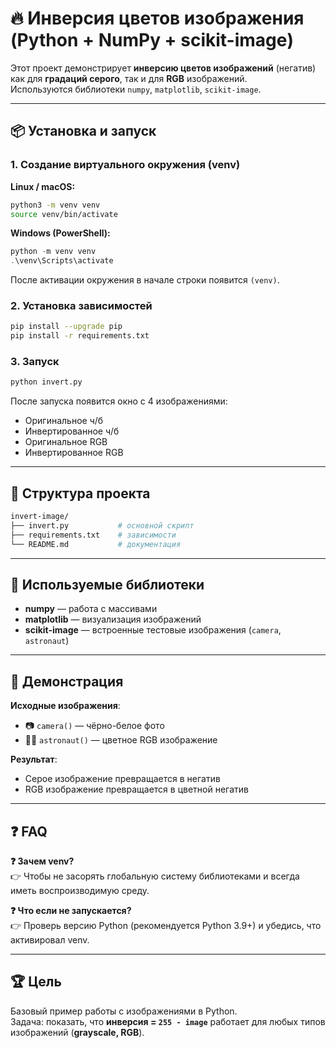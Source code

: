 # 🔥 Инверсия цветов изображения (Python + NumPy + scikit-image)

Этот проект демонстрирует **инверсию цветов изображений** (негатив) как для **градаций серого**, так и для **RGB** изображений.  
Используются библиотеки `numpy`, `matplotlib`, `scikit-image`.  

---

## 📦 Установка и запуск

### 1. Создание виртуального окружения (venv)

**Linux / macOS:**
```bash
python3 -m venv venv
source venv/bin/activate
```

**Windows (PowerShell):**
```powershell
python -m venv venv
.\venv\Scripts\activate
```

После активации окружения в начале строки появится `(venv)`.

### 2. Установка зависимостей
```bash
pip install --upgrade pip
pip install -r requirements.txt
```

### 3. Запуск
```bash
python invert.py
```

После запуска появится окно с 4 изображениями:
- Оригинальное ч/б  
- Инвертированное ч/б  
- Оригинальное RGB  
- Инвертированное RGB  

---

## 📂 Структура проекта
```bash
invert-image/
├── invert.py           # основной скрипт
├── requirements.txt    # зависимости
└── README.md           # документация
```

---

## 🧰 Используемые библиотеки
- **numpy** — работа с массивами  
- **matplotlib** — визуализация изображений  
- **scikit-image** — встроенные тестовые изображения (`camera`, `astronaut`)  

---

## 📸 Демонстрация

**Исходные изображения**:
- 📷 `camera()` — чёрно-белое фото  
- 👩‍🚀 `astronaut()` — цветное RGB изображение  

**Результат**:
- Серое изображение превращается в негатив  
- RGB изображение превращается в цветной негатив  

---

## ❓ FAQ

**❓ Зачем venv?**  
👉 Чтобы не засорять глобальную систему библиотеками и всегда иметь воспроизводимую среду.

**❓ Что если не запускается?**  
👉 Проверь версию Python (рекомендуется Python 3.9+) и убедись, что активировал venv.

---

## 🏆 Цель
Базовый пример работы с изображениями в Python.  
Задача: показать, что **инверсия = `255 - image`** работает для любых типов изображений (**grayscale, RGB**).
